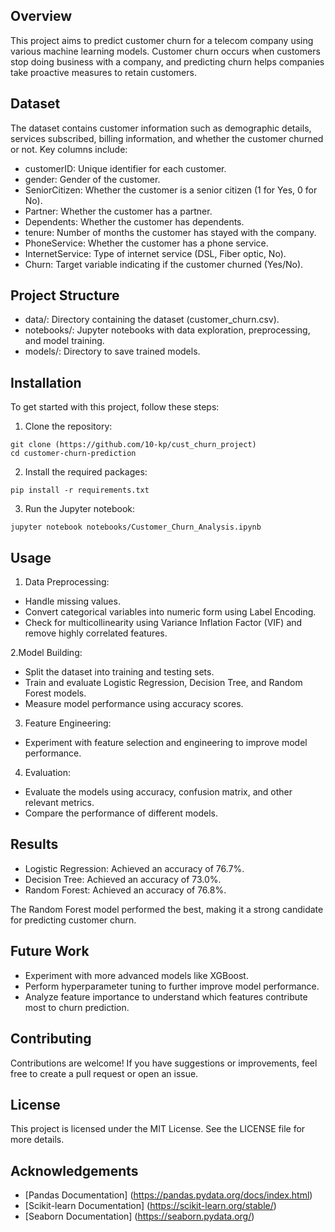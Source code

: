 ## Overview

This project aims to predict customer churn for a telecom company using various machine learning models. Customer churn occurs when customers stop doing business with a company, and predicting churn helps companies take proactive measures to retain customers.


## Dataset

The dataset contains customer information such as demographic details, services subscribed, billing information, and whether the customer churned or not. Key columns include:

- customerID: Unique identifier for each customer.
- gender: Gender of the customer.
- SeniorCitizen: Whether the customer is a senior citizen (1 for Yes, 0 for No).
- Partner: Whether the customer has a partner.
- Dependents: Whether the customer has dependents.
- tenure: Number of months the customer has stayed with the company.
- PhoneService: Whether the customer has a phone service.
- InternetService: Type of internet service (DSL, Fiber optic, No).
- Churn: Target variable indicating if the customer churned (Yes/No).
  

## Project Structure
  
- data/: Directory containing the dataset (customer_churn.csv).
- notebooks/: Jupyter notebooks with data exploration, preprocessing, and model training.
- models/: Directory to save trained models.

## Installation

To get started with this project, follow these steps:
  
  1. Clone the repository:
  
    git clone (https://github.com/10-kp/cust_churn_project)
    cd customer-churn-prediction
  
  2. Install the required packages:
  
    pip install -r requirements.txt
  
  3. Run the Jupyter notebook:
  
    jupyter notebook notebooks/Customer_Churn_Analysis.ipynb


## Usage
  
  1. Data Preprocessing:
  
  - Handle missing values.
  - Convert categorical variables into numeric form using Label Encoding.
  - Check for multicollinearity using Variance Inflation Factor (VIF) and remove highly correlated features.
  
  2.Model Building:
  
  - Split the dataset into training and testing sets.
  - Train and evaluate Logistic Regression, Decision Tree, and Random Forest models.
  - Measure model performance using accuracy scores.
  
  3. Feature Engineering:
  
  - Experiment with feature selection and engineering to improve model performance.
  
  4. Evaluation:
  
  - Evaluate the models using accuracy, confusion matrix, and other relevant metrics.
  - Compare the performance of different models.


## Results

- Logistic Regression: Achieved an accuracy of 76.7%.
- Decision Tree: Achieved an accuracy of 73.0%.
- Random Forest: Achieved an accuracy of 76.8%.

The Random Forest model performed the best, making it a strong candidate for predicting customer churn.


## Future Work

- Experiment with more advanced models like XGBoost.
- Perform hyperparameter tuning to further improve model performance.
- Analyze feature importance to understand which features contribute most to churn prediction.


## Contributing

Contributions are welcome! If you have suggestions or improvements, feel free to create a pull request or open an issue.


## License

This project is licensed under the MIT License. See the LICENSE file for more details.


## Acknowledgements

- [Pandas Documentation] (https://pandas.pydata.org/docs/index.html)
- [Scikit-learn Documentation] (https://scikit-learn.org/stable/)
- [Seaborn Documentation] (https://seaborn.pydata.org/)
